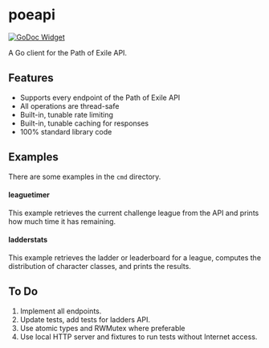 # poeapi

[![GoDoc Widget]][GoDoc]

A Go client for the Path of Exile API.

## Features

* Supports every endpoint of the Path of Exile API
* All operations are thread-safe
* Built-in, tunable rate limiting
* Built-in, tunable caching for responses
* 100% standard library code

## Examples

There are some examples in the `cmd` directory.

#### leaguetimer

This example retrieves the current challenge league from the API and prints how
much time it has remaining.

#### ladderstats

This example retrieves the ladder or leaderboard for a league, computes the
distribution of character classes, and prints the results.

## To Do

1. Implement all endpoints.
1. Update tests, add tests for ladders API.
1. Use atomic types and RWMutex where preferable
1. Use local HTTP server and fixtures to run tests without Internet access.

[GoDoc]: https://godoc.org/willroberts/poeapi
[GoDoc Widget]: https://godoc.org/willroberts/poeapi?status.svg